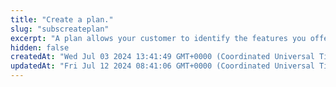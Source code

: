 ```yaml
---
title: "Create a plan."
slug: "subscreateplan"
excerpt: "A plan allows your customer to identify the features you offer along with your pricing. You can create plans as per the pricing you support for your services. For each plan, you can set a pre-decided frequency and amount with which they’ll be charged.\nExample: Netflix Plans - Premium, Basic, Standard, Mobile. Each plan differs and caters for a particular set of audiences."
hidden: false
createdAt: "Wed Jul 03 2024 13:41:49 GMT+0000 (Coordinated Universal Time)"
updatedAt: "Fri Jul 12 2024 08:41:06 GMT+0000 (Coordinated Universal Time)"
---
```

